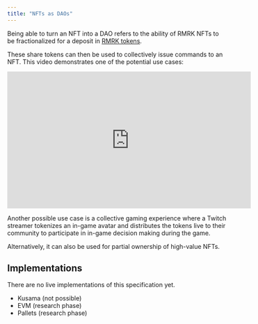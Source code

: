 ```yaml
---
title: "NFTs as DAOs"
---
```


Being able to turn an NFT into a DAO refers to the ability of RMRK NFTs to be fractionalized for a deposit in [RMRK tokens](https://singular.app/tokens).

These share tokens can then be used to collectively issue commands to an NFT. This video demonstrates one of the potential use cases:

<iframe width="560" height="315" src="https://www.youtube.com/embed/wMpwGo6wi_0" title="YouTube video player" frameborder="0" allow="accelerometer; autoplay; clipboard-write; encrypted-media; gyroscope; picture-in-picture" allowfullscreen></iframe>

Another possible use case is a collective gaming experience where a Twitch streamer tokenizes an in-game avatar and distributes the tokens live to their community to participate in in-game decision making during the game.

Alternatively, it can also be used for partial ownership of high-value NFTs.

## Implementations

There are no live implementations of this specification yet.

- Kusama (not possible)
- EVM (research phase)
- Pallets (research phase)